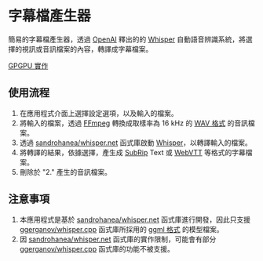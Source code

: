# 字幕檔產生器

簡易的字幕檔產生器，透過 [OpenAI](https://openai.com) 釋出的的 [Whisper](https://openai.com/research/whisper) 自動語音辨識系統，將選擇的視訊或音訊檔案的內容，轉譯成字幕檔案。

[GPGPU 實作](https://github.com/rubujo/SubtitleGenerator/tree/gpgpu)

## 使用流程

1. 在應用程式介面上選擇設定選項，以及輸入的檔案。
2. 將輸入的檔案，透過 [FFmpeg](https://ffmpeg.org/) 轉換成取樣率為 16 kHz 的 [WAV 格式](https://zh.wikipedia.org/zh-tw/WAV) 的音訊檔案。
3. 透過 [sandrohanea/whisper.net](https://github.com/sandrohanea/whisper.net) 函式庫啟動 [Whisper](https://openai.com/research/whisper)，以轉譯輸入的檔案。
4. 將轉譯的結果，依據選擇，產生成 [SubRip](https://zh.wikipedia.org/zh-tw/SubRip) Text 或 [WebVTT](https://developer.mozilla.org/zh-TW/docs/Web/API/WebVTT_API) 等格式的字幕檔案。
5. 刪除於 "2." 產生的音訊檔案。

## 注意事項

1. 本應用程式是基於 [sandrohanea/whisper.net](https://github.com/sandrohanea/whisper.net) 函式庫進行開發，因此只支援 [ggerganov/whisper.cpp](https://github.com/ggerganov/whisper.cpp) 函式庫所採用的 [ggml 格式](https://github.com/ggerganov/whisper.cpp/tree/master/models) 的模型檔案。
2. 因 [sandrohanea/whisper.net](https://github.com/sandrohanea/whisper.net) 函式庫的實作限制，可能會有部分 [ggerganov/whisper.cpp](https://github.com/ggerganov/whisper.cpp) 函式庫的功能不被支援。